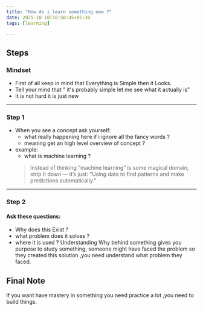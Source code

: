 ```yaml
---
title: "How do i learn something new ?"
date: 2025-10-18T18:50:45+05:30
tags: [learning]

---
```




##  Steps

###  Mindset

- First of all keep in mind that Everything is Simple then it Looks.
- Tell  your mind that " it's probably simple let me see what it actually is"
- It is not hard it is just new



___

###  Step 1
- When you see a concept ask yourself:
     - what really happening here if i ignore all the fancy words ?
     - meaning get an high level overview of concept ?
 - example:
     -  what is machine learning ?
     > Instead of thinking “machine learning” is some magical domain, strip it down — it’s just:
     >“Using data to find patterns and make predictions automatically.”
__________________


### Step 2

####                      Ask these questions:

- Why does this Exist ? 
- what problem does it solves ?
- where it is used ?
Understanding Why behind something gives you purpose to study something, someone might have faced the problem so they created this solution ,you need understand what problem they faced.

## Final Note
 
 If you want have mastery in something you need practice a lot ,you need to build things.